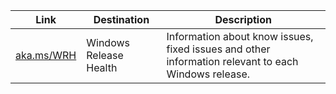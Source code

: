 
| Link  | Destination | Description |
| ------------- | -------------  | ------------- |
| [aka.ms/WRH](https://aka.ms/WRH) | Windows Release Health | Information about know issues, fixed issues and other information relevant to each Windows release. |
